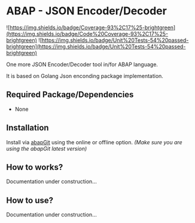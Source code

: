 # ABAP - JSON Encoder/Decoder

![https://img.shields.io/badge/Coverage-93%2C17%25-brightgreen](https://img.shields.io/badge/Code%20Coverage-93%2C17%25-brightgreen) ![https://img.shields.io/badge/Unit%20Tests-54%20passed-brightgreen](https://img.shields.io/badge/Unit%20Tests-54%20passed-brightgreen)

One more JSON Encoder/Decoder tool in/for ABAP language.

It is based on Golang Json enconding package implementation.

## Required Package/Dependencies
* None

## Installation

Install via [abapGit](https://docs.abapgit.org/) using the online or offline option. *(Make sure you are using the abapGit latest version)*

## How to works?

Documentation under construction...

## How to use?

Documentation under construction...
